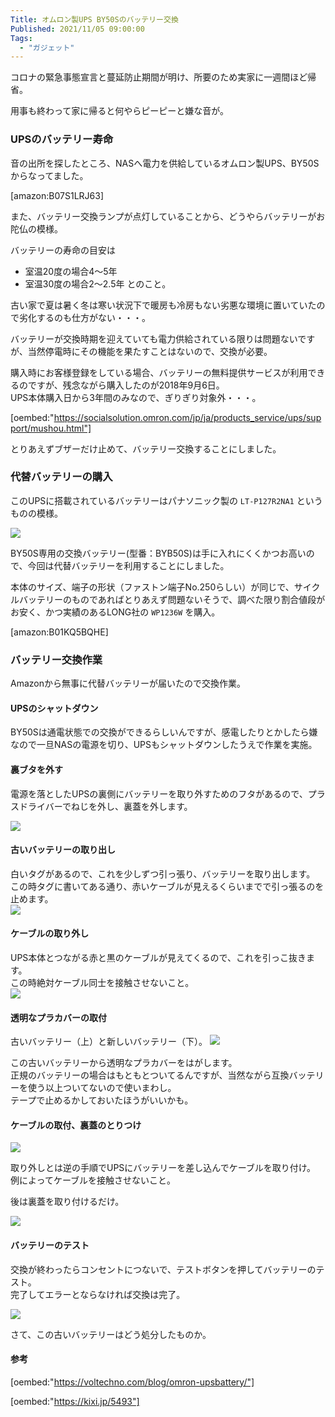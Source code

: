 ```yaml
---
Title: オムロン製UPS BY50Sのバッテリー交換
Published: 2021/11/05 09:00:00
Tags:
  - "ガジェット"
---
```


コロナの緊急事態宣言と蔓延防止期間が明け、所要のため実家に一週間ほど帰省。  

用事も終わって家に帰ると何やらピーピーと嫌な音が。  

### UPSのバッテリー寿命  
音の出所を探したところ、NASへ電力を供給しているオムロン製UPS、BY50Sからなってました。  

[amazon:B07S1LRJ63]

また、バッテリー交換ランプが点灯していることから、どうやらバッテリーがお陀仏の模様。  
 
 バッテリーの寿命の目安は
- 室温20度の場合4〜5年
- 室温30度の場合2〜2.5年
 とのこと。  
 
古い家で夏は暑く冬は寒い状況下で暖房も冷房もない劣悪な環境に置いていたので劣化するのも仕方がない・・・。  

バッテリーが交換時期を迎えていても電力供給されている限りは問題ないですが、当然停電時にその機能を果たすことはないので、交換が必要。  

購入時にお客様登録をしている場合、バッテリーの無料提供サービスが利用できるのですが、残念ながら購入したのが2018年9月6日。  
UPS本体購入日から3年間のみなので、ぎりぎり対象外・・・。  

[oembed:"https://socialsolution.omron.com/jp/ja/products_service/ups/support/mushou.html"]

とりあえずブザーだけ止めて、バッテリー交換することにしました。  

### 代替バッテリーの購入  

このUPSに搭載されているバッテリーはパナソニック製の `LT-P127R2NA1` というものの模様。  

![](oldbattery.jpg)   

BY50S専用の交換バッテリー(型番：BYB50S)は手に入れにくくかつお高いので、今回は代替バッテリーを利用することにしました。  

本体のサイズ、端子の形状（ファストン端子No.250らしい）が同じで、サイクルバッテリーのものであればとりあえず問題ないそうで、調べた限り割合値段がお安く、かつ実績のあるLONG社の `WP1236W` を購入。  

[amazon:B01KQ5BQHE]

### バッテリー交換作業  

Amazonから無事に代替バッテリーが届いたので交換作業。  


#### UPSのシャットダウン  

BY50Sは通電状態での交換ができるらしいんですが、感電したりとかしたら嫌なので一旦NASの電源を切り、UPSもシャットダウンしたうえで作業を実施。  

#### 裏ブタを外す  

電源を落としたUPSの裏側にバッテリーを取り外すためのフタがあるので、プラスドライバーでねじを外し、裏蓋を外します。  

![](backcover.jpg)   


#### 古いバッテリーの取り出し  
白いタグがあるので、これを少しずつ引っ張り、バッテリーを取り出します。  
この時タグに書いてある通り、赤いケーブルが見えるくらいまでで引っ張るのを止めます。  
![](reject.jpg)   

#### ケーブルの取り外し  
UPS本体とつながる赤と黒のケーブルが見えてくるので、これを引っこ抜きます。  
この時絶対ケーブル同士を接触させないこと。  
![](cable_reject.jpg)   

#### 透明なプラカバーの取付  
古いバッテリー（上）と新しいバッテリー（下）。
![](old_new_battery.jpg)   

この古いバッテリーから透明なプラカバーをはがします。  
正規のバッテリーの場合はもともとついてるんですが、当然ながら互換バッテリーを使う以上ついてないので使いまわし。    
テープで止めるかしておいたほうがいいかも。  

#### ケーブルの取付、裏蓋のとりつけ  

![](install_cable.jpg)   

取り外しとは逆の手順でUPSにバッテリーを差し込んでケーブルを取り付け。  
例によってケーブルを接触させないこと。  

後は裏蓋を取り付けるだけ。  

![](backcover_install.jpg)   

#### バッテリーのテスト  
交換が終わったらコンセントにつないで、テストボタンを押してバッテリーのテスト。  
完了してエラーとならなければ交換は完了。  

![](complete.jpg)   

さて、この古いバッテリーはどう処分したものか。

#### 参考

[oembed:"https://voltechno.com/blog/omron-upsbattery/"]

[oembed:"https://kixi.jp/5493"]